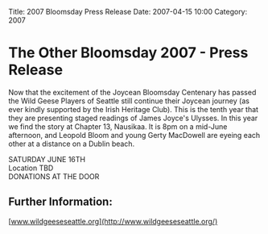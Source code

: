 Title: 2007 Bloomsday Press Release
Date: 2007-04-15 10:00
Category: 2007

# The Other Bloomsday 2007 - Press Release

Now that the excitement of the Joycean Bloomsday Centenary has passed
the Wild Geese Players of Seattle still continue their Joycean journey
(as ever kindly supported by the Irish Heritage Club). This is the tenth
year that they are presenting staged readings of James Joyce's Ulysses.
In this year we find the story at Chapter 13, Nausikaa. It is 8pm on a
mid-June afternoon, and Leopold Bloom and young Gerty MacDowell are
eyeing each other at a distance on a Dublin beach.

SATURDAY JUNE 16TH <br>
Location TBD <br>
DONATIONS AT THE DOOR

## Further Information:

[www.wildgeeseseattle.org](http://www.wildgeeseseattle.org/)
